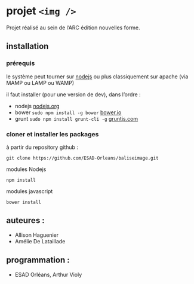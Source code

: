 # projet `<img />`

Projet réalisé au sein de l’ARC édition nouvelles forme.

## installation

### prérequis 

le système peut tourner sur [nodejs](http://nodejs.org) 
ou plus classiquement sur apache (via MAMP ou LAMP ou WAMP)

il faut installer (pour une version de dev), dans l’ordre : 

- nodejs [nodejs.org](http://nodejs.org/)
- bower `sudo npm install -g bower` [bower.io](http://bower.io/)
- grunt `sudo npm install grunt-cli -g` [gruntjs.com](http://gruntjs.com/)

### cloner et installer les packages

à partir du repository github :

	git clone https://github.com/ESAD-Orleans/baliseimage.git

modules Nodejs
	
	npm install
	
modules javascript

	bower install

## auteures : 
- Allison Haguenier
- Amélie De Lataillade

## programmation : 
- ESAD Orléans, Arthur Violy